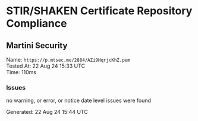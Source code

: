 # STIR/SHAKEN Certificate Repository Compliance

## Martini Security

Name: `https://p.mtsec.me/2884/AZi9HqrjcKhZ.pem`\
Tested At: 22 Aug 24 15:33 UTC\
Time: 110ms

### Issues

no warning, or error, or notice date level issues were found

Generated: 22 Aug 24 15:44 UTC